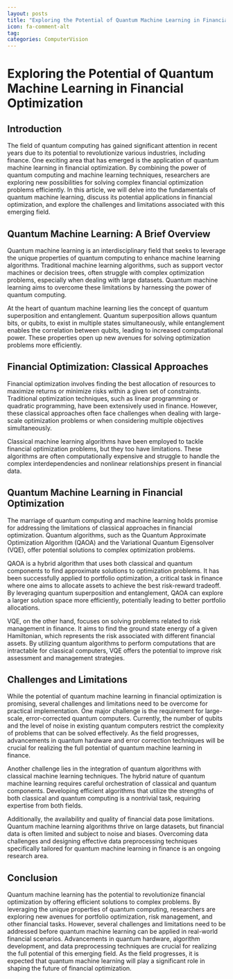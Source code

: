 ```yaml
---
layout: posts
title: "Exploring the Potential of Quantum Machine Learning in Financial Optimization"
icon: fa-comment-alt
tag:      
categories: ComputerVision
---
```



# Exploring the Potential of Quantum Machine Learning in Financial Optimization

## Introduction

The field of quantum computing has gained significant attention in recent years due to its potential to revolutionize various industries, including finance. One exciting area that has emerged is the application of quantum machine learning in financial optimization. By combining the power of quantum computing and machine learning techniques, researchers are exploring new possibilities for solving complex financial optimization problems efficiently. In this article, we will delve into the fundamentals of quantum machine learning, discuss its potential applications in financial optimization, and explore the challenges and limitations associated with this emerging field.

## Quantum Machine Learning: A Brief Overview

Quantum machine learning is an interdisciplinary field that seeks to leverage the unique properties of quantum computing to enhance machine learning algorithms. Traditional machine learning algorithms, such as support vector machines or decision trees, often struggle with complex optimization problems, especially when dealing with large datasets. Quantum machine learning aims to overcome these limitations by harnessing the power of quantum computing.

At the heart of quantum machine learning lies the concept of quantum superposition and entanglement. Quantum superposition allows quantum bits, or qubits, to exist in multiple states simultaneously, while entanglement enables the correlation between qubits, leading to increased computational power. These properties open up new avenues for solving optimization problems more efficiently.

## Financial Optimization: Classical Approaches

Financial optimization involves finding the best allocation of resources to maximize returns or minimize risks within a given set of constraints. Traditional optimization techniques, such as linear programming or quadratic programming, have been extensively used in finance. However, these classical approaches often face challenges when dealing with large-scale optimization problems or when considering multiple objectives simultaneously.

Classical machine learning algorithms have been employed to tackle financial optimization problems, but they too have limitations. These algorithms are often computationally expensive and struggle to handle the complex interdependencies and nonlinear relationships present in financial data.

## Quantum Machine Learning in Financial Optimization

The marriage of quantum computing and machine learning holds promise for addressing the limitations of classical approaches in financial optimization. Quantum algorithms, such as the Quantum Approximate Optimization Algorithm (QAOA) and the Variational Quantum Eigensolver (VQE), offer potential solutions to complex optimization problems.

QAOA is a hybrid algorithm that uses both classical and quantum components to find approximate solutions to optimization problems. It has been successfully applied to portfolio optimization, a critical task in finance where one aims to allocate assets to achieve the best risk-reward tradeoff. By leveraging quantum superposition and entanglement, QAOA can explore a larger solution space more efficiently, potentially leading to better portfolio allocations.

VQE, on the other hand, focuses on solving problems related to risk management in finance. It aims to find the ground state energy of a given Hamiltonian, which represents the risk associated with different financial assets. By utilizing quantum algorithms to perform computations that are intractable for classical computers, VQE offers the potential to improve risk assessment and management strategies.

## Challenges and Limitations

While the potential of quantum machine learning in financial optimization is promising, several challenges and limitations need to be overcome for practical implementation. One major challenge is the requirement for large-scale, error-corrected quantum computers. Currently, the number of qubits and the level of noise in existing quantum computers restrict the complexity of problems that can be solved effectively. As the field progresses, advancements in quantum hardware and error correction techniques will be crucial for realizing the full potential of quantum machine learning in finance.

Another challenge lies in the integration of quantum algorithms with classical machine learning techniques. The hybrid nature of quantum machine learning requires careful orchestration of classical and quantum components. Developing efficient algorithms that utilize the strengths of both classical and quantum computing is a nontrivial task, requiring expertise from both fields.

Additionally, the availability and quality of financial data pose limitations. Quantum machine learning algorithms thrive on large datasets, but financial data is often limited and subject to noise and biases. Overcoming data challenges and designing effective data preprocessing techniques specifically tailored for quantum machine learning in finance is an ongoing research area.

## Conclusion

Quantum machine learning has the potential to revolutionize financial optimization by offering efficient solutions to complex problems. By leveraging the unique properties of quantum computing, researchers are exploring new avenues for portfolio optimization, risk management, and other financial tasks. However, several challenges and limitations need to be addressed before quantum machine learning can be applied in real-world financial scenarios. Advancements in quantum hardware, algorithm development, and data preprocessing techniques are crucial for realizing the full potential of this emerging field. As the field progresses, it is expected that quantum machine learning will play a significant role in shaping the future of financial optimization.